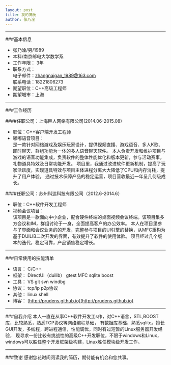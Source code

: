 ```yaml
---
layout: post
title: 我的简历
author: 张乃淦
---
```

********************      

###基本信息
* 张乃淦/男/1989
* 本科/南京邮电大学数学系
* 工作年限： 3年
* 联系方式：    
	电子邮件：zhangnaigan_1989@163.com    
	联系电话：18221806273    
* 期望职位：C++高级工程师
* 期望城市：上海    


********************      

###工作经历    

####任职公司：上海巨人网络有限公司(2014.06-2015.08)    
 
* 职位：C++客户端开发工程师
* 嘟嘟语音项目：    
	是一款针对网络游戏及娱乐玩家设计，提供视频直播、游戏语音、多人K歌、即时聊天、群组功能为一体的多人语音聊天软件。
	本人负责开发和维护项目与游戏的语音功能集成，负责软件的整体性能优化和版本更新，参与活动赛事，礼物道具特效及日常功能开发。
	项目里，我通过改进软件更新机制，提高了玩家活跃度，实现道具特效与项目主体进程分离大大降低了CPU和内存消耗，提升了用户体验。
	通过技术保障产品的稳定运营，项目营收最近一年呈几何级成长。    

####任职公司：苏州科达科技有限公司（2012.6-2014.6）    
* 职位：C++软件开发工程师
* 视频会议项目：    
    该项目是一款面向中小企业，配合硬件终端的桌面视频会议终端。该项目集多方会议和IM，群组讨论于一身，全面提高客户的办公效率。
	本人在项目里参与了界面和会议业务的的开发，完整参与项目的UI引擎的替换，从MFC重构为基于DUILIB二次开发的界面，有效提升了软件的使用体验。
	项目经过几个版本的迭代，稳定可靠，产品销售稳定增长。    

********************    

###日常使用的技能清单    
* 语言：
    C/C++ 
* 框架：
	DirectUI（duilib）
	gtest
	MFC
	sqlite
	boost
* 工具：
    VS
	git 
	svn
	windbg
* 协议：
    tcp/ip
	p2p协议	
* 其他：
    linux shell    
* 博客：
    [http://prudens.github.io](http://prudens.github.io)	

********************

###自我介绍
本人一直在从事C++软件开发工s作，对C++语言，STL,BOOST库，比较熟悉，熟悉TCP协议等网络编程基础，
有数据库基础，熟悉sqlite。擅长GUI开发，多线程，跨进程通信，性能调优，同时有过短暂的Linux服务器开发经验，
现寻求一份比较有挑战性的高级C++开发职位，不限于windows和Linux，windows可以胜任整个开发框架级构建，Linux胜任模块级开发工作。

********************      

###致谢
感谢您花时间阅读我的简历，期待能有机会和您共事。	